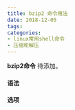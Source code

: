 ```yaml
---
title: bzip2 命令用法
date: 2018-12-05
tags:
categories: 
- linux常用shell命令
- 压缩和解压
---
```

**bzip2命令** 待添加。
<!-- more --> 
#### **语法**


#### **选项**
